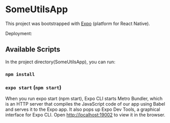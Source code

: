 # SomeUtilsApp

This project was bootstrapped with [Expo](https://expo.io/) (platform for React Native).

Deployment:

## Available Scripts

In the project directory(SomeUtilsApp), you can run:

### `npm install`

### `expo start` (`npm start`)

When you run expo start (npm start), Expo CLI starts Metro Bundler, which is an HTTP server that compiles the JavaScript code of our app using Babel and serves it to the Expo app. It also pops up Expo Dev Tools, a graphical interface for Expo CLI.
Open [http://localhost:19002](http://localhost:19002) to view it in the browser.
